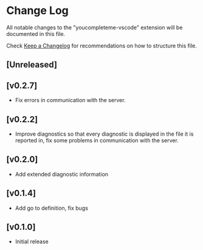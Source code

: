 # Change Log
All notable changes to the "youcompleteme-vscode" extension will be documented in this file.

Check [Keep a Changelog](http://keepachangelog.com/) for recommendations on how to structure this file.

## [Unreleased]

## [v0.2.7]

- Fix errors in communication with the server.

## [v0.2.2]

- Improve diagnostics so that every diagnostic is displayed in 
	the file it is reported in, fix some problems in communication with the server.

## [v0.2.0]

- Add extended diagnostic information

## [v0.1.4]

- Add go to definition, fix bugs

## [v0.1.0]
- Initial release
